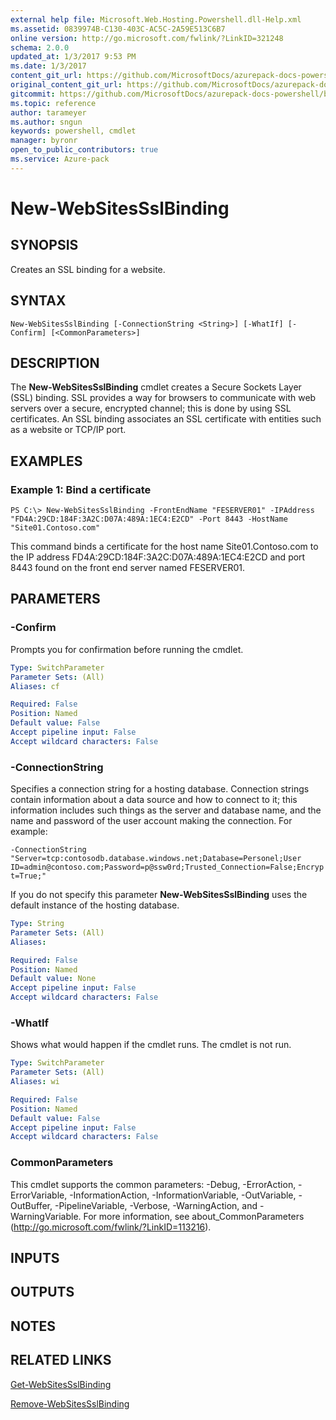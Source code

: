 ```yaml
---
external help file: Microsoft.Web.Hosting.Powershell.dll-Help.xml
ms.assetid: 0839974B-C130-403C-AC5C-2A59E513C6B7
online version: http://go.microsoft.com/fwlink/?LinkID=321248
schema: 2.0.0
updated_at: 1/3/2017 9:53 PM
ms.date: 1/3/2017
content_git_url: https://github.com/MicrosoftDocs/azurepack-docs-powershell/blob/master/AzurePack-cmdlets/Websites/v1.0/New-WebSitesSslBinding.md
original_content_git_url: https://github.com/MicrosoftDocs/azurepack-docs-powershell/blob/master/AzurePack-cmdlets/Websites/v1.0/New-WebSitesSslBinding.md
gitcommit: https://github.com/MicrosoftDocs/azurepack-docs-powershell/blob/9b04ebf7a96dfac95b0cdb4f6ad2c39512dc39eb/AzurePack-cmdlets/Websites/v1.0/New-WebSitesSslBinding.md
ms.topic: reference
author: tarameyer
ms.author: sngun
keywords: powershell, cmdlet
manager: byronr
open_to_public_contributors: true
ms.service: Azure-pack
---
```


# New-WebSitesSslBinding

## SYNOPSIS
Creates an SSL binding for a website.

## SYNTAX

```
New-WebSitesSslBinding [-ConnectionString <String>] [-WhatIf] [-Confirm] [<CommonParameters>]
```

## DESCRIPTION
The **New-WebSitesSslBinding** cmdlet creates a Secure Sockets Layer (SSL) binding.
SSL provides a way for browsers to communicate with web servers over a secure, encrypted channel; this is done by using SSL certificates.
An SSL binding associates an SSL certificate with entities such as a website or TCP/IP port.

## EXAMPLES

### Example 1: Bind a certificate
```
PS C:\> New-WebSitesSslBinding -FrontEndName "FESERVER01" -IPAddress "FD4A:29CD:184F:3A2C:D07A:489A:1EC4:E2CD" -Port 8443 -HostName "Site01.Contoso.com"
```

This command binds a certificate for the host name Site01.Contoso.com to the IP address FD4A:29CD:184F:3A2C:D07A:489A:1EC4:E2CD and port 8443 found on the front end server named FESERVER01.

## PARAMETERS

### -Confirm
Prompts you for confirmation before running the cmdlet.

```yaml
Type: SwitchParameter
Parameter Sets: (All)
Aliases: cf

Required: False
Position: Named
Default value: False
Accept pipeline input: False
Accept wildcard characters: False
```

### -ConnectionString
Specifies a connection string for a hosting database.
Connection strings contain information about a data source and how to connect to it; this information includes such things as the server and database name, and the name and password of the user account making the connection.
For example:

`-ConnectionString "Server=tcp:contosodb.database.windows.net;Database=Personel;User ID=admin@contoso.com;Password=p@ssw0rd;Trusted_Connection=False;Encrypt=True;"`

If you do not specify this parameter **New-WebSitesSslBinding** uses the default instance of the hosting database.

```yaml
Type: String
Parameter Sets: (All)
Aliases: 

Required: False
Position: Named
Default value: None
Accept pipeline input: False
Accept wildcard characters: False
```

### -WhatIf
Shows what would happen if the cmdlet runs.
The cmdlet is not run.

```yaml
Type: SwitchParameter
Parameter Sets: (All)
Aliases: wi

Required: False
Position: Named
Default value: False
Accept pipeline input: False
Accept wildcard characters: False
```

### CommonParameters
This cmdlet supports the common parameters: -Debug, -ErrorAction, -ErrorVariable, -InformationAction, -InformationVariable, -OutVariable, -OutBuffer, -PipelineVariable, -Verbose, -WarningAction, and -WarningVariable. For more information, see about_CommonParameters (http://go.microsoft.com/fwlink/?LinkID=113216).

## INPUTS

## OUTPUTS

## NOTES

## RELATED LINKS

[Get-WebSitesSslBinding](xref:Websites/v1.0/Get-WebSitesSslBinding.md)

[Remove-WebSitesSslBinding](xref:Websites/v1.0/Remove-WebSitesSslBinding.md)


